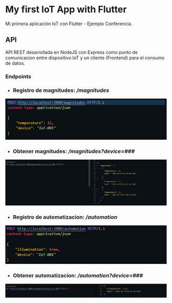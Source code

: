 # My first IoT App with Flutter

Mi primera aplicación IoT con Flutter - Ejemplo Conferencia.

## **API**

API REST desarrollada en NodeJS con Express como punto de comunicacion entre dispositivo IoT y un cliente (Frontend) para el consumo de datos.


### **Endpoints**

- ### Registro de magnitudes: */magnitudes*
  
![Registo de magnitudes](docs/images/api/endpoint1.png "Registro de magnitudes")

- ### Obtener magnitudes: */magnitudes?device=###*
  
![Obtener magnitudes](docs/images/api/endpoint2.png "Obtener magnitudes")

- ### Registro de automatizacion: */automation*
  
![Registo de Automatizacion](docs/images/api/endpoint3.png "Registro de automatizacion")

- ### Obtener automatizacion: */automation?device=###*
  
![Obtener automatizacion](docs/images/api/endpoint4.png "Obtener automatizacion")